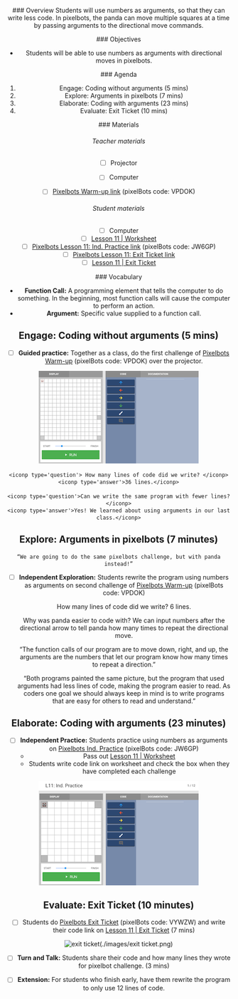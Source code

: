 <header title='coding with arguments in pixelbots' subtitle='plugged'/>

<notable>

<iconp src='/icons/activity.png'>### Overview</iconp>
Students will use numbers as arguments, so that they can write less code. In pixelbots, the panda can move multiple squares at a time by passing arguments to the directional move commands.


<iconp src='/icons/objectives.png'>### Objectives</iconp>

- Students will be able to use numbers as arguments with directional moves in pixelbots.

<iconp src='/icons/agenda.png'>### Agenda</iconp>

1. Engage: Coding without arguments (5 mins)
2. Explore: Arguments in pixelbots (7 mins)
3. Elaborate: Coding with arguments (23 mins)
4. Evaluate: Exit Ticket (10 mins)

<note>

<iconp src='/icons/materials.png'>### Materials</iconp>

###### Teacher materials
- [ ] Projector
- [ ] Computer
- [ ] [Pixelbots Warm-up link][warm-up] (pixelBots code: VPDOK)


###### Student materials
- [ ] Computer
- [ ] [Lesson 11 | Worksheet][worksheet]
- [ ] [Pixelbots Lesson 11: Ind. Practice link][practice] (pixelBots code: JW6GP)
- [ ] [Pixelbots Lesson 11: Exit Ticket link][exit ticket]
- [ ] [Lesson 11 | Exit Ticket][worksheet2]

<iconp src='/icons/vocab.png'>### Vocabulary</iconp>

- **Function Call:** A programming element that tells the computer to do something. In the beginning, most function calls will cause the computer to perform an action.
- **Argument:** Specific value supplied to a function call.

</note>

<pagebreak/>

## Engage: Coding without arguments (5 mins)

- [ ] **Guided practice:** Together as a class, do the first challenge of [Pixelbots Warm-up][warm-up] (pixelBots code: VPDOK) over the projector.

![engage](./images/engage.png)

	<iconp type='question'> How many lines of code did we write? </iconp>
	<iconp type='answer'>36 lines.</iconp>

	<iconp type='question'>Can we write the same program with fewer lines?</iconp>
	<iconp type='answer'>Yes! We learned about using arguments in our last class.</iconp>


## Explore: Arguments in pixelbots (7 minutes)

	“We are going to do the same pixelbots challenge, but with panda instead!”

- [ ] **Independent Exploration:** Students rewrite the program using numbers as arguments on second challenge of [Pixelbots Warm-up][warm-up] (pixelBots code: VPDOK)

	<iconp type='question'> How many lines of code did we write? </iconp>
	<iconp type='answer'>6 lines.</iconp>

	<iconp type='question'>Why was panda easier to code with?</iconp>
	<iconp type='answer'>We can input numbers after the directional arrow to tell panda how many times to repeat the directional move.</iconp>

	“The function calls of our program are to move down, right, and up, the arguments are the numbers that let our program know how many times to repeat a direction.”

	“Both programs painted the same picture, but the program that used arguments had less lines of code, making the program easier to read. As coders one goal we should always keep in mind is to write programs that are easy for others to read and understand.”

## Elaborate: Coding with arguments (23 minutes)

- [ ] **Independent Practice:** Students practice using numbers as arguments on [Pixelbots Ind. Practice][practice] (pixelBots code: JW6GP)
	- Pass out [Lesson 11 | Worksheet][worksheet]
	- Students write code link on worksheet and check the box when they have completed each challenge

![elaborate](./images/elaborate.png)

## Evaluate: Exit Ticket (10 minutes)

- [ ] Students do [Pixelbots Exit Ticket][exit ticket] (pixelBots code: VYWZW) and write their code link on [Lesson 11 | Exit Ticket][worksheet2] (7 mins)

![exit ticket](./images/exit ticket.png)

- [ ] **Turn and Talk:** Students share their code and how many lines they wrote for pixelbot challenge. (3 mins)
- [ ] **Extension:** For students who finish early, have them rewrite the program to only use 12 lines of code.


</notable>

[worksheet]: ../../worksheets/lesson11-worksheet.pdf
[worksheet2]: ../../worksheets/lesson11-wrapup.pdf
[warm-up]: http://www.pixelbots.io/VPDOK
[practice]: http://www.pixelbots.io/JW6GP
[exit ticket]: http://www.pixelbots.io/VYWZW
